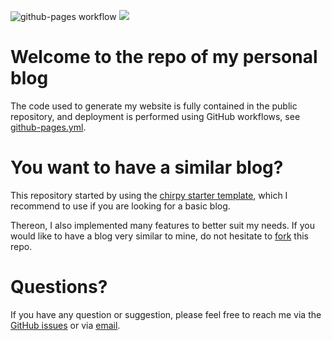 ![github-pages workflow](https://github.com/jeertmans/jeertmans.github.io/actions/workflows/github-pages.yml/badge.svg)
<a href="https://eertmans.be"><img src="https://img.shields.io/badge/eertmans.be-my%20website-red"/></a>

# Welcome to the repo of my personal blog

The code used to generate my website is fully contained in the public repository,
and deployment is performed using GitHub workflows,
see [github-pages.yml](https://github.com/jeertmans/jeertmans.github.io/blob/main/.github/workflows/github-pages.yml).

# You want to have a similar blog?

This repository started by using the [chirpy starter template](https://github.com/cotes2020/chirpy-starter),
which I recommend to use if you are looking for a basic blog.

Thereon, I also implemented many features to better suit my needs.
If you would like to have a blog very similar to mine, do not hesitate to [fork](https://github.com/jeertmans/jeertmans.github.io/fork) this repo.

# Questions?

If you have any question or suggestion,
please feel free to reach me via the
[GitHub issues](https://github.com/jeertmans/jeertmans.github.io/issues)
or via [email](mailto:jeertmans@icloud.be).
